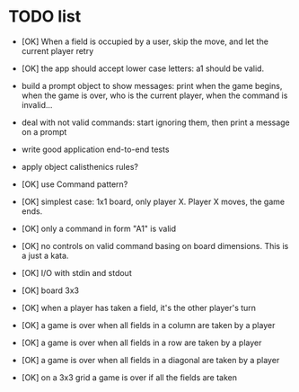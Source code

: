 # TODO list

* [OK] When a field is occupied by a user, skip the move, and let the current player retry

* [OK] the app should accept lower case letters: a1 should be valid.

* build a prompt object to show messages: print when the game begins, when the game is over, who is the current player, when the command is invalid...

* deal with not valid commands: start ignoring them, then print a message on a prompt

* write good application end-to-end tests

* apply object calisthenics rules?

* [OK] use Command pattern?

* [OK] simplest case: 1x1 board, only player X. Player X moves, the game ends.

* [OK] only a command in form "A1" is valid

* [OK] no controls on valid command basing on board dimensions. This is a just a kata.

* [OK] I/O with stdin and stdout

* [OK] board 3x3

* [OK] when a player has taken a field, it's the other player's turn 

* [OK] a game is over when all fields in a column are taken by a player

* [OK] a game is over when all fields in a row are taken by a player

* [OK] a game is over when all fields in a diagonal are taken by a player

* [OK] on a 3x3 grid a game is over if all the fields are taken